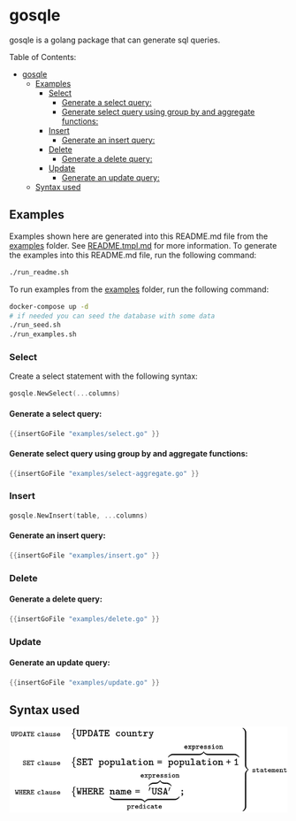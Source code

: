 # gosqle<!-- Don't edit README.md, but edit README.tmpl.md as that one is used to generate the README.md -->
gosqle is a golang package that can generate sql queries. 

Table of Contents:
- [gosqle](#gosqle)
  - [Examples](#examples)
    - [Select](#select)
      - [Generate a select query:](#generate-a-select-query)
      - [Generate select query using group by and aggregate functions:](#generate-select-query-using-group-by-and-aggregate-functions)
    - [Insert](#insert)
      - [Generate an insert query:](#generate-an-insert-query)
    - [Delete](#delete)
      - [Generate a delete query:](#generate-a-delete-query)
    - [Update](#update)
      - [Generate an update query:](#generate-an-update-query)
  - [Syntax used](#syntax-used)

## Examples
Examples shown here are generated into this README.md file from the [examples](examples) folder. See [README.tmpl.md](README.tmpl.md) for more information.
To generate the examples into this README.md file, run the following command:
```bash
./run_readme.sh
```

To run examples from the [examples](examples) folder, run the following command:
```bash
docker-compose up -d
# if needed you can seed the database with some data
./run_seed.sh
./run_examples.sh
```

### Select
Create a select statement with the following syntax:
```go
gosqle.NewSelect(...columns)
```
#### Generate a select query:
```go
{{insertGoFile "examples/select.go" }}
```

#### Generate select query using group by and aggregate functions:
```go
{{insertGoFile "examples/select-aggregate.go" }}
```

### Insert
```go
gosqle.NewInsert(table, ...columns)
```
#### Generate an insert query:
```go
{{insertGoFile "examples/insert.go" }}
```

### Delete
#### Generate a delete query:
```go
{{insertGoFile "examples/delete.go" }}
```

### Update
#### Generate an update query:
```go
{{insertGoFile "examples/update.go" }}
```

## Syntax used

![image](provision/images/SQL_syntax.svg)